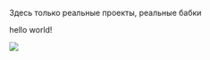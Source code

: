 Здесь только реальные проекты, реальные бабки
<!DOCTYPE html>
<html lang="en">
<head>
    <meta charset="UTF-8">
    <meta http-equiv="X-UA-Compatible" content="IE=edge">
    <meta name="viewport" content="width=device-width, initial-scale=1.0">
    <link rel="stylesheet" href="css/style.css">
    <title>Document</title>
</head>
<body>
<p>hello world!</p>
   <img src=" https://static.wikia.nocookie.net/be09b42e-baa6-47fd-8c15-8744cf567012/scale-to-width/755">
</body>
</html>

